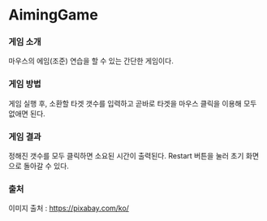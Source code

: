 # AimingGame

### 게임 소개
마우스의 에임(조준) 연습을 할 수 있는 간단한 게임이다.

### 게임 방법
게임 실행 후, 소환할 타겟 갯수를 입력하고 곧바로 타겟을 마우스 클릭을 이용해 모두 없애면 된다.

### 게임 결과
정해진 갯수를 모두 클릭하면 소요된 시간이 출력된다. Restart 버튼을 눌러 초기 화면으로 돌아갈 수 있다.

### 출처
이미지 출처 : https://pixabay.com/ko/